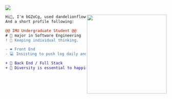 <!------Profile------>
<!--author:bGZoCg---->
<!--update:210603---->

<!--Write about coding-->
<!--Note About coding-->
<!--Share about coding-->
<!--Talk about coding-->
<!--Communicate about coding-->
<!--Comment about coding-->
<!--Ask about coding-->
<!--Answer about coding-->
<!--from:github repo cnblogs-hardening-->

<!--refer to the github profile: https://github.com/manolia-->


![](https://komarev.com/ghpvc/?username=bGZoCg)

<img align="right" height="249" src="https://media.giphy.com/media/MeJgB3yMMwIaHmKD4z/giphy.gif"/>

```diff
Hi👋, I'm bGZoCg, used dandelionflowers / dandelionfs before.
And a short profile following:

@@ IMU Undergraduate Student @@
# 📖 major in Software Engineering
! 🤔 Keeping individual thinking.

- ❤️ Front End
- 💻 Insisting to push log daily and coding.  

+ 🎯 Back End / Full Stack
+ 🎯 Diversity is essential to happiness.
```
